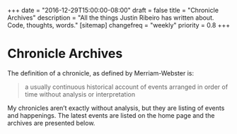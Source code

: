 +++
date = "2016-12-29T15:00:00-08:00"
draft = false
title = "Chronicle Archives"
description = "All the things Justin Ribeiro has written about. Code, thoughts, words."
[sitemap]
  changefreq = "weekly"
  priority = 0.8
+++

# Chronicle Archives

The definition of a chronicle, as defined by Merriam-Webster is:

> a usually continuous historical account of events arranged in order of time without analysis or interpretation

My chronicles aren’t exactly without analysis, but they are listing of events and happenings. The latest events are listed on the home page and the archives are presented below.